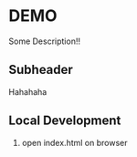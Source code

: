 # DEMO

Some Description!!

## Subheader

Hahahaha

## Local  Development 

1. open index.html on browser
